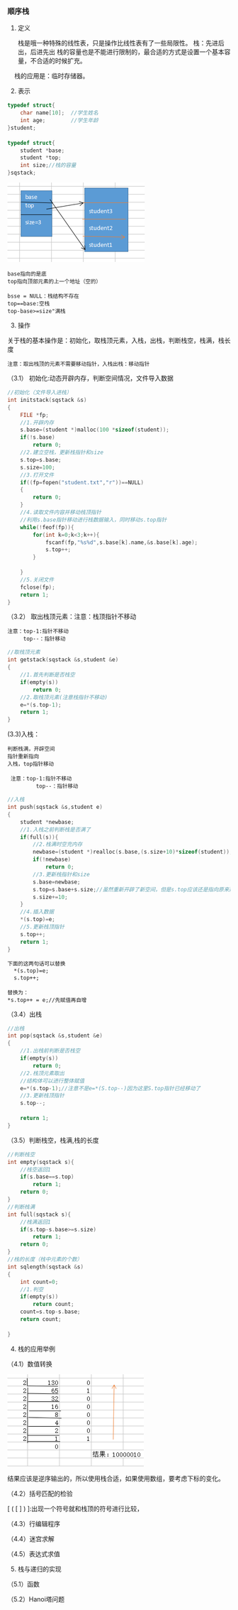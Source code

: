 
### 顺序栈

1. 定义

     栈是哦一种特殊的线性表，只是操作比线性表有了一些局限性。
     栈：先进后出，后进先出
     栈的容量也是不能进行限制的，最合适的方式是设置一个基本容量，不合适的时候扩充。

     栈的应用是：临时存储器。
 
2. 表示
```c
typedef struct{
	char name[10];  //学生姓名
	int age;        //学生年龄
}student;

typedef struct{
	student *base;
	student *top;
	int size;//栈的容量
}sqstack;
```

![pic](pic/11.png)

    base指向的是底
    top指向顶部元素的上一个地址（空的）

    bsse = NULL：栈结构不存在
    top==base:空栈
    top-base>=size"满栈

3. 操作

关于栈的基本操作是：初始化，取栈顶元素，入栈，出栈，判断栈空，栈满，栈长度

    注意：取出栈顶的元素不需要移动指针，入栈出栈：移动指针

（3.1） 初始化:动态开辟内存，判断空间情况，文件导入数据
```c
//初始化（文件导入进栈）
int initstack(sqstack &s)
{
	FILE *fp;
	//1.开辟内存
	s.base=(student *)malloc(100 *sizeof(student));
	if(!s.base)
		return 0;
	//2.建立空栈，更新栈指针和size
	s.top=s.base;
	s.size=100;
	//3.打开文件
	if((fp=fopen("student.txt","r"))==NULL)
	{
		return 0;
	}
	//4.读取文件内容并移动栈顶指针
	//利用s.base指针移动进行栈数据输入，同时移动s.top指针
	while(!feof(fp)){
		for(int k=0;k<3;k++){
			fscanf(fp,"%s%d",s.base[k].name,&s.base[k].age);
			s.top++;
		}
		
	}
	//5.关闭文件
	fclose(fp);
	return 1;
}
```

（3.2） 取出栈顶元素：注意：栈顶指针不移动

    注意：top-1:指针不移动
         top--：指针移动
         
         
```c
//取栈顶元素
int getstack(sqstack &s,student &e)
{
	//1.首先判断是否栈空
	if(empty(s))
		return 0;
	//2.取栈顶元素(注意栈指针不移动)
	e=*(s.top-1);
	return 1;
}
```

(3.3)入栈：

    判断栈满，开辟空间
    指针重新指向
    入栈，top指针移动

     注意：top-1:指针不移动
             top--：指针移动
             
             
```c
//入栈
int push(sqstack &s,student e)
{
	student *newbase;
	//1.入栈之前判断栈是否满了
	if(full(s)){
		//2.栈满时空充内存
		newbase=(student *)realloc(s.base,(s.size+10)*sizeof(student));
		if(!newbase)
			return 0;
		//3.更新栈指针和size
		s.base=newbase;
		s.top=s.base+s.size;//虽然重新开辟了新空间，但是s.top应该还是指向原来那么大的位置,因为此时还没有放入元素
		s.size+=10;
	}
	//4.插入数据
	*(s.top)=e;
	//5.更新栈顶指针
	s.top++;
	return 1;
}
```

    下面的这两句话可以替换
      *(s.top)=e;
      s.top++;

    替换为：
    *s.top++ = e;//先赋值再自增

（3.4）出栈

```c
//出栈
int pop(sqstack &s,student &e)
{
	//1.出栈前判断是否栈空
	if(empty(s))
		return 0;
	//2.栈顶元素取出
	//结构体可以进行整体赋值
	e=*(s.top-1);//注意不是e=*(S.top--)因为这里S.top指针已经移动了
	//3.更新栈顶指针
	s.top--;

	return 1;
}
```

（3.5）判断栈空，栈满,栈的长度
```c
//判断栈空
int empty(sqstack s){
	//栈空返回1
	if(s.base==s.top)
		return 1;
	return 0;
}
//判断栈满
int full(sqstack s){
	//栈满返回1
	if(s.top-s.base>=s.size)
		return 1;
	return 0;
}
//栈的长度（栈中元素的个数）
int sqlength(sqstack &s)
{
	int count=0;
	//1.判空
	if(empty(s))
		return count;
	count=s.top-s.base;
	return count;

}
```
4. 栈的应用举例

（4.1）数值转换

![pic](pic/12.png)

结果应该是逆序输出的，所以使用栈合适，如果使用数组，要考虑下标的变化。

（4.2）括号匹配的检验

[ ( [ ] ) ]:出现一个符号就和栈顶的符号进行比较，

（4.3）行编辑程序

（4.4）迷宫求解

（4.5）表达式求值


5. 栈与递归的实现

（5.1）函数

（5.2）Hanoi塔问题
